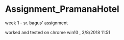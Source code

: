# Assignment_PramanaHotel
week 1 - sr. bagus' assignment 

worked and tested on chrome win10 , 3/8/2018 11:51
